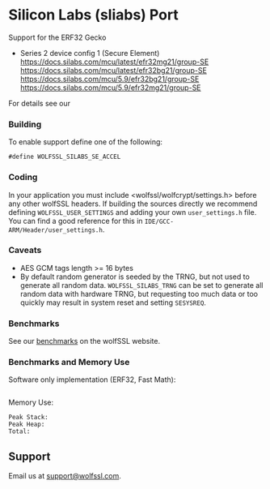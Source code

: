 # Silicon Labs (sliabs) Port

Support for the ERF32 Gecko
 * Series 2 device config 1 (Secure Element)
 https://docs.silabs.com/mcu/latest/efr32mg21/group-SE
 https://docs.silabs.com/mcu/latest/efr32bg21/group-SE
 https://docs.silabs.com/mcu/5.9/efr32bg21/group-SE
 https://docs.silabs.com/mcu/5.9/efr32mg21/group-SE


For details see our [](https://www.wolfssl.com/docs/)


### Building

To enable support define one of the following:

```
#define WOLFSSL_SILABS_SE_ACCEL
```

### Coding

In your application you must include <wolfssl/wolfcrypt/settings.h>
before any other wolfSSL headers. If building the sources directly we
recommend defining `WOLFSSL_USER_SETTINGS` and adding your own
`user_settings.h` file. You can find a good reference for this in
`IDE/GCC-ARM/Header/user_settings.h`.

### Caveats

 * AES GCM tags length >= 16 bytes
 * By default random generator is seeded by the TRNG, but not used to
   generate all random data. `WOLFSSL_SILABS_TRNG` can be set to
   generate all random data with hardware TRNG, but requesting too
   much data or too quickly may result in system reset and setting
   `SESYSREQ`.

### Benchmarks

See our [benchmarks](https://www.wolfssl.com/docs/benchmarks/) on the wolfSSL website.

### Benchmarks and Memory Use

Software only implementation (ERF32, Fast Math):

```
```

Memory Use:

```
Peak Stack: 
Peak Heap: 
Total: 
```

## Support

Email us at [support@wolfssl.com](mailto:support@wolfssl.com).
